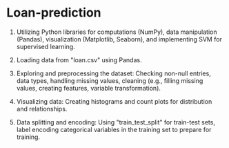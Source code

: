 # Loan-prediction

1. Utilizing Python libraries for computations (NumPy), data manipulation (Pandas), visualization (Matplotlib, Seaborn), and implementing SVM for supervised learning.

2. Loading data from "loan.csv" using Pandas.

3. Exploring and preprocessing the dataset: Checking non-null entries, data types, handling missing values, cleaning (e.g., filling missing values, creating features, variable transformation).

4. Visualizing data: Creating histograms and count plots for distribution and relationships.

5. Data splitting and encoding: Using "train_test_split" for train-test sets, label encoding categorical variables in the training set to prepare for training.
